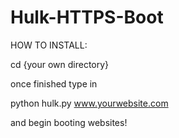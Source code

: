 # Hulk-HTTPS-Boot

HOW TO INSTALL:

cd {your own directory}

once finished type in

python hulk.py www.yourwebsite.com

and begin booting websites!
